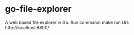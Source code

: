 # go-file-explorer
A web based file explorer in Go.
Run command: make run
Url: http://localhost:8800/
